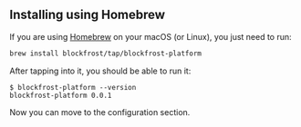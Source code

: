 ## Installing using Homebrew

If you are using [Homebrew](https://brew.sh/) on your macOS (or Linux), you
just need to run:

```bash
brew install blockfrost/tap/blockfrost-platform
```

After tapping into it, you should be able to run it:

```
$ blockfrost-platform --version
blockfrost-platform 0.0.1
```

Now you can move to the configuration section.
